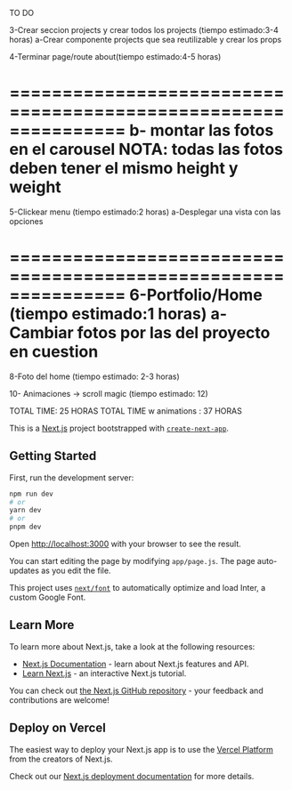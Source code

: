 TO DO

<!-- 1-Terminar page/route together (tiempo estimado:5 horas) -->

<!-- a-trabajar en el diseno para que sea mobile first  -->
<!-- b-trabajar en las posiciones y funcionalidades de los inputs(controlled components) -->
<!-- c-enviar un form a mi correo al clickear el boton submit -->
<!-- d-Trabajar media queries para tablet/desktop -->

<!-- 2-Sincronizar el deployed con el local host que sean iguales(tiempo estimado: 3 horas) -->

3-Crear seccion projects y crear todos los projects (tiempo estimado:3-4 horas)
a-Crear componente projects que sea reutilizable y crear los props

4-Terminar page/route about(tiempo estimado:4-5 horas)

<!-- a-revisar el page about y porque no se acomoda el footer en vista tablet o desktop -->

===============================================================
b- montar las fotos en el carousel
NOTA: todas las fotos deben tener el mismo height y weight
===============================================================

5-Clickear menu (tiempo estimado:2 horas)
a-Desplegar una vista con las opciones

===============================================================
6-Portfolio/Home (tiempo estimado:1 horas)
a-Cambiar fotos por las del proyecto en cuestion
===============================================================

<!-- hhhhhgyb- Al clickear redirigir al proyecto en cuestion -->

<!-- 7-Footer (tiempo estimado:30min)
a- agregar proyectos y redirigir -->

8-Foto del home (tiempo estimado: 2-3 horas)

<!-- 9-Favicon (tiempo estimado:1 horas) -->

10- Animaciones -> scroll magic (tiempo estimado: 12)

TOTAL TIME: 25 HORAS
TOTAL TIME w animations : 37 HORAS

This is a [Next.js](https://nextjs.org/) project bootstrapped with [`create-next-app`](https://github.com/vercel/next.js/tree/canary/packages/create-next-app).

## Getting Started

First, run the development server:

```bash
npm run dev
# or
yarn dev
# or
pnpm dev
```

Open [http://localhost:3000](http://localhost:3000) with your browser to see the result.

You can start editing the page by modifying `app/page.js`. The page auto-updates as you edit the file.

This project uses [`next/font`](https://nextjs.org/docs/basic-features/font-optimization) to automatically optimize and load Inter, a custom Google Font.

## Learn More

To learn more about Next.js, take a look at the following resources:

- [Next.js Documentation](https://nextjs.org/docs) - learn about Next.js features and API.
- [Learn Next.js](https://nextjs.org/learn) - an interactive Next.js tutorial.

You can check out [the Next.js GitHub repository](https://github.com/vercel/next.js/) - your feedback and contributions are welcome!

## Deploy on Vercel

The easiest way to deploy your Next.js app is to use the [Vercel Platform](https://vercel.com/new?utm_medium=default-template&filter=next.js&utm_source=create-next-app&utm_campaign=create-next-app-readme) from the creators of Next.js.

Check out our [Next.js deployment documentation](https://nextjs.org/docs/deployment) for more details.
